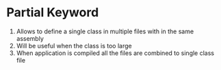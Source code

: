 # Partial Keyword
1. Allows to define a single class in multiple files with in the same assembly
2. Will be useful when the class is too large
3. When application is compiled all the files are combined to single class file
